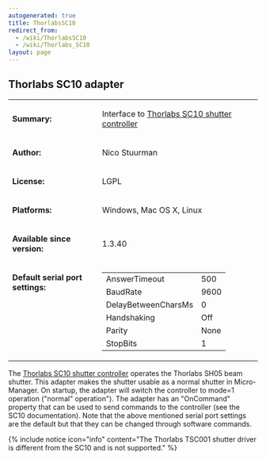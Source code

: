 ```yaml
---
autogenerated: true
title: ThorlabsSC10
redirect_from:
  - /wiki/ThorlabsSC10
  - /wiki/Thorlabs_SC10
layout: page
---
```


## Thorlabs SC10 adapter

<table cellspacing=3>
<tr>
<td markdown="1">

**Summary:**

</td>
<td markdown="1" valign="top">

Interface to [Thorlabs SC10 shutter
controller](http://www.thorlabs.com/thorProduct.cfm?partNumber=SC10)

</td>
</tr>
<tr>
<td markdown="1">

**Author:**

</td>
<td markdown="1">

Nico Stuurman

</td>
</tr>
<tr>
<td markdown="1">

**License:**

</td>
<td markdown="1">

LGPL

</td>
</tr>
<tr>
<td markdown="1">

**Platforms:**

</td>
<td markdown="1">

Windows, Mac OS X, Linux

</td>
</tr>
<tr>
<td markdown="1">

**Available since version:**

</td>
<td markdown="1">

1.3.40

</td>
</tr>
<tr>
<td markdown="1" valign=top>

**Default serial port settings:**

</td>
<td markdown="1" valign=top>

|                     |      |
|---------------------|------|
| AnswerTimeout       | 500  |
| BaudRate            | 9600 |
| DelayBetweenCharsMs | 0    |
| Handshaking         | Off  |
| Parity              | None |
| StopBits            | 1    |

</td>
</tr>
</table>


The [Thorlabs SC10 shutter
controller](http://www.thorlabs.com/newgrouppage9.cfm?objectGroup_ID=927)
operates the Thorlabs SH05 beam shutter. This adapter makes the shutter
usable as a normal shutter in Micro-Manager. On startup, the adapter
will switch the controller to mode=1 operation ("normal" operation").
The adapter has an "OnCommand" property that can be used to send
commands to the controller (see the SC10 documentation). Note that the
above mentioned serial port settings are the default but that they can
be changed through software commands.

{% include notice icon="info" content="The Thorlabs TSC001 shutter driver is different from the SC10 and is not supported." %}
